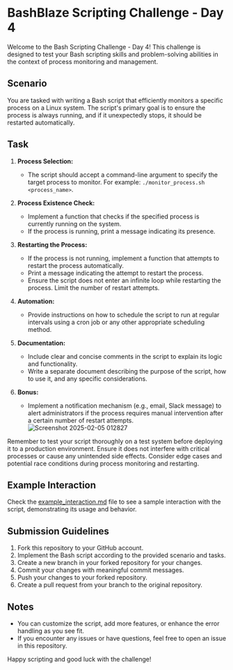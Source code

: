 
# BashBlaze Scripting Challenge - Day 4

Welcome to the Bash Scripting Challenge - Day 4! This challenge is designed to test your Bash scripting skills and problem-solving abilities in the context of process monitoring and management.

## Scenario

You are tasked with writing a Bash script that efficiently monitors a specific process on a Linux system. The script's primary goal is to ensure the process is always running, and if it unexpectedly stops, it should be restarted automatically.

## Task

1. **Process Selection:**

   - The script should accept a command-line argument to specify the target process to monitor. For example: `./monitor_process.sh <process_name>`.

2. **Process Existence Check:**

   - Implement a function that checks if the specified process is currently running on the system.
   - If the process is running, print a message indicating its presence.

3. **Restarting the Process:**

   - If the process is not running, implement a function that attempts to restart the process automatically.
   - Print a message indicating the attempt to restart the process.
   - Ensure the script does not enter an infinite loop while restarting the process. Limit the number of restart attempts.

4. **Automation:**

   - Provide instructions on how to schedule the script to run at regular intervals using a cron job or any other appropriate scheduling method.

5. **Documentation:**

   - Include clear and concise comments in the script to explain its logic and functionality.
   - Write a separate document describing the purpose of the script, how to use it, and any specific considerations.

6. **Bonus:**
   - Implement a notification mechanism (e.g., email, Slack message) to alert administrators if the process requires manual intervention after a certain number of restart attempts.
![Screenshot 2025-02-05 012827](https://github.com/user-attachments/assets/792ab14b-c038-4576-9177-764f408f2887)

Remember to test your script thoroughly on a test system before deploying it to a production environment. Ensure it does not interfere with critical processes or cause any unintended side effects. Consider edge cases and potential race conditions during process monitoring and restarting.

## Example Interaction

Check the [example_interaction.md](./usr_example_interaction.md)
file to see a sample interaction with the script, demonstrating its usage and behavior.

## Submission Guidelines

1. Fork this repository to your GitHub account.
2. Implement the Bash script according to the provided scenario and tasks.
3. Create a new branch in your forked repository for your changes.
4. Commit your changes with meaningful commit messages.
5. Push your changes to your forked repository.
6. Create a pull request from your branch to the original repository.

## Notes

- You can customize the script, add more features, or enhance the error handling as you see fit.
- If you encounter any issues or have questions, feel free to open an issue in this repository.

Happy scripting and good luck with the challenge!
